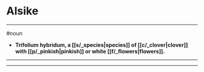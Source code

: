 # Alsike
---
#noun
- **Trifolium hybridum, a [[s/_species|species]] of [[c/_clover|clover]] with [[p/_pinkish|pinkish]] or white [[f/_flowers|flowers]].**
---
---
